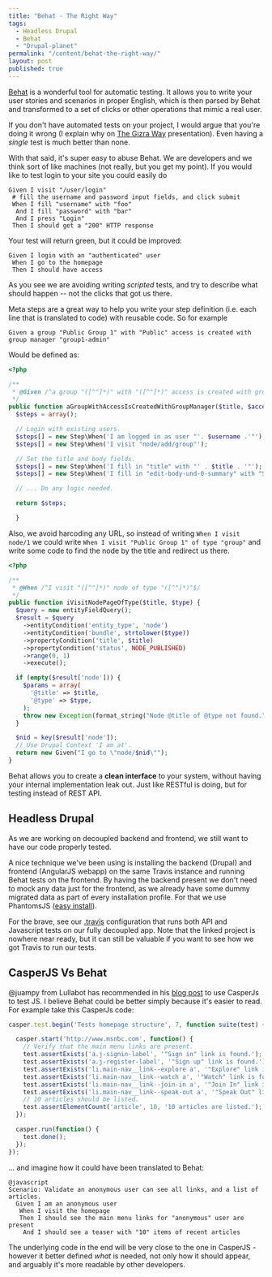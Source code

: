 ```yaml
---
title: "Behat - The Right Way"
tags:
  - Headless Drupal
  - Behat
  - "Drupal-planet"
permalink: "/content/behat-the-right-way/"
layout: post
published: true
---
```




[Behat](http://behat.org) is a wonderful tool for automatic testing. It allows you to write your user stories and scenarios in proper English, which is then parsed by Behat and transformed to a set of clicks or other operations that mimic a real user.

If you don't have automated tests on your project, I would argue that you're doing it wrong (I explain why on [The Gizra Way](https://www.getpantheon.com/blog/drupal-development-gizra-way) presentation). Even having a _single_ test is much better than none.

With that said, it's super easy to abuse Behat. We are developers and we think sort of like machines (not really, but you get my point). If you would like to test login to your site you could easily do

```cucumber
Given I visit "/user/login"
 # fill the username and password input fields, and click submit
 When I fill "username" with "foo"
  And I fill "password" with "bar"
  And I press "Login"
 Then I should get a "200" HTTP response
```

Your test will return green, but it could be improved:

<!-- more -->

```cucumber
Given I login with an "authenticated" user
 When I go to the homepage
 Then I should have access
```

As you see we are avoiding writing _scripted_ tests, and try to describe what should happen -- not the clicks that got us there.

Meta steps are a great way to help you write your step definition (i.e. each line that is translated to code) with reusable code. So for example

```cucumber
Given a group "Public Group 1" with "Public" access is created with group manager "group1-admin"
```

Would be defined as:

```php
<?php

/**
 * @Given /^a group "([^"]*)" with "([^"]*)" access is created with group manager "([^"]*)"$/
 */
public function aGroupWithAccessIsCreatedWithGroupManager($title, $access, $username) {
  $steps = array();

  // Login with existing users.
  $steps[] = new Step\When('I am logged in as user "'. $username .'"');
  $steps[] = new Step\When('I visit "node/add/group"');

  // Set the title and body fields.
  $steps[] = new Step\When('I fill in "title" with "' . $title . '"');
  $steps[] = new Step\When('I fill in "edit-body-und-0-summary" with "Some text"');

  // ... Do any logic needed.

  return $steps;

  }
```

Also, we avoid harcoding any URL, so instead of writing ``When I visit node/1``
we could write ``When I visit "Public Group 1" of type "group"`` and write some
code to find the node by the title and redirect us there.

```php
<?php

/**
 * @When /^I visit "([^"]*)" node of type "([^"]*)"$/
 */
public function iVisitNodePageOfType($title, $type) {
  $query = new entityFieldQuery();
  $result = $query
    ->entityCondition('entity_type', 'node')
    ->entityCondition('bundle', strtolower($type))
    ->propertyCondition('title', $title)
    ->propertyCondition('status', NODE_PUBLISHED)
    ->range(0, 1)
    ->execute();

  if (empty($result['node'])) {
    $params = array(
      '@title' => $title,
      '@type' => $type,
    );
    throw new Exception(format_string("Node @title of @type not found.", $params));
  }

  $nid = key($result['node']);
  // Use Drupal Context 'I am at'.
  return new Given("I go to \"node/$nid\"");
}
```

Behat allows you to create a __clean interface__ to your system, without having your internal implementation leak out. Just like RESTful is doing, but for testing instead of REST API.

## Headless Drupal

As we are working on decoupled backend and frontend, we still want to have our code properly tested.

A nice technique we've been using is installing the backend (Drupal) and frontend (AngularJS webapp) on the same Travis instance and running Behat tests on the frontend. By having the backend present we don't need to mock any data just for the frontend, as we already have some dummy migrated data as part of every installation profile. For that we use PhantomsJS ([easy install](https://github.com/Gizra/KnowledgeBase/wiki/Behat-phantomJs-install)).

For the brave, see our [.travis](https://github.com/Gizra/negawatt-server/blob/master/.travis.yml) configuration that runs both API and Javascript tests on our fully decoupled app. Note that the linked project is nowhere near ready, but it can still be valuable if you want to see how we got Travis to run our tests.

## CasperJS Vs Behat

@juampy from Lullabot has recommended in his [blog post](https://www.lullabot.com/blog/article/testing-front-end-casperjs) to use CasperJs to test JS. I believe Behat could be better simply because it's easier to read. For example take this CasperJs code:

```javascript
casper.test.begin('Tests homepage structure', 7, function suite(test) {

  casper.start('http://www.msnbc.com', function() {
    // Verify that the main menu links are present.
    test.assertExists('a.j-signin-label', '"Sign in" link is found.');
    test.assertExists('a.j-register-label', '"Sign up" link is found.');
    test.assertExists('li.main-nav__link--explore a', '"Explore" link is found.');
    test.assertExists('li.main-nav__link--watch a', '"Watch" link is found.');
    test.assertExists('li.main-nav__link--join-in a', '"Join In" link is found.');
    test.assertExists('li.main-nav__link--speak-out a', '"Speak Out" link is found.');
    // 10 articles should be listed.
    test.assertElementCount('article', 10, '10 articles are listed.');
  });

  casper.run(function() {
    test.done();
  });
});
```

... and imagine how it could have been translated to Behat:

```cucumber
@javascript
Scenario: Validate an anonymous user can see all links, and a list of articles.
  Given I am an anonymous user
   When I visit the homepage
   Then I should see the main menu links for "anonymous" user are present
    And I should see a teaser with "10" items of recent articles
```

The underlying code in the end will be very close to the one in CasperJS - however it better defined _what_ is needed, not only how it should appear, and arguably it's more readable by other developers.
